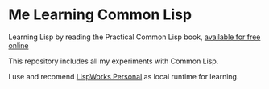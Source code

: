 # Me Learning Common Lisp

Learning Lisp by reading the Practical Common Lisp book, [available for free online](http://www.gigamonkeys.com/book/)

This repository includes all my experiments with Common Lisp.

I use and recomend [LispWorks Personal](http://www.lispworks.com/) as local runtime for learning.